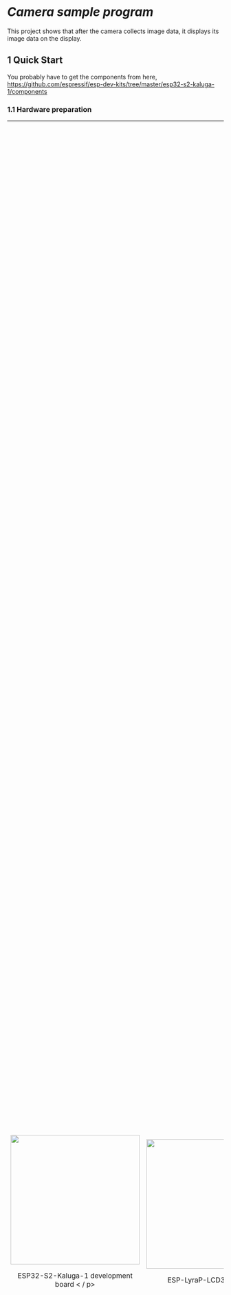 # _Camera sample program_

This project shows that after the camera collects image data, it displays its image data on the display.

## 1 Quick Start

You probably have to get the components from here, https://github.com/espressif/esp-dev-kits/tree/master/esp32-s2-kaluga-1/components

### 1.1 Hardware preparation

<table>
    <tr>
        <td> <img src = "../../docs/_static/ESP32-S2-Kaluga_V1.0_mainbody.png" width = "300"> <p align = center> ESP32-S2-Kaluga-1 development board < / p> </ td>
        <td> <img src = "../../docs/_static/ESP-LyraP-LCD32_V1.0.png" width = "300"> <p align = center> ESP-LyraP-LCD32 display </ p > </ td>
        <td> <img src = "../../docs/_static/ESP-LyraP-CAM_V1.0.png" width = "300"> <p align = center> ESP-LyraP-CAM camera </ p> </ td>
    </ tr>
</ table>

## 1.2 Hardware connection

1. Turn on all the DIP switches of SW3 and SW4, that is, the two groups of DIP switches in the lower left corner of the motherboard, as shown below:

* Advanced: If you want to use some touchpad pins, just turn off the related DIP switch of the touchpad, please refer to the schematic diagram of the motherboard and touchpad for details.

<div align = "left"> <img src = "../../docs/_static/kaluga_examples_touch_1.jpg" width = "450" ​​alt = "image 1-2" align = center /> </ div>

2. Insert the display into the inner row of the double-row pin on the motherboard (Note: Do not connect the audio board between the display and the motherboard), as shown below:

<div align = "left"> <img src = "../../docs/_static/kaluga_examples_lcd_1.jpg" width = "450" ​​alt = "image 1-2" align = center /> </ div>

3. Insert the camera into the motherboard, as shown below:

<div align = "left"> <img src = "../../docs/_static/kaluga_examples_camera_1.jpg" width = "450" ​​alt = "image 1-2" align = center /> </ div>

* ESP32_S2_Kaluga-1 LCD pin assignment

LCD PIN | MISO | MOSI | CLK | CS | D_C | RST | BCKL (BLCT) |
 --- | --- | --- | --- | --- | --- | --- | --- |
 ** GPIO ** | 8 | 9 | 15 | 11 | 13 | 16 | 6

* ESP32_S2_Kaluga-1_v1.1 Camera pin assignment

CAMERA PIN | XCLK | PCLK | VSYNC | HSYNC | D2 | D3 | D4 | D5 | D6 | D7 | D8 | D9 |
--- | --- | --- | --- | --- | --- | --- | --- | --- | --- | --- | --- |- -|
** GPIO ** | 1 | 0 | 2 | 3 | 46 | 45 | 41 | 42 | 39 | 40 | 21 | 38

* ESP32_S2_kaluga-1_v1.2 Camera pin assignment

CAMERA PIN | XCLK | PCLK | VSYNC | HSYNC | D2 | D3 | D4 | D5 | D6 | D7 | D8 | D9 |
--- | --- | --- | --- | --- | --- | --- | --- | --- | --- | --- | --- |- -|
** GPIO ** | 1 | 33 | 2 | 3 | 46 | 45 | 41 | 42 | 39 | 40 | 21 | 38

### 1.3 Software Configuration

```
idf.py set-target esp32s2 menuconfig
```

* Configure serial port related information under `Serial flasher config`.
* In `Example Configuration`->` kaluga version`: select the kaluga motherboard version.
* In `Example Configuration`->` jpeg mode`: choose whether to enable jpeg decoding.
* In `Component config`->`ESP32S2-specific`->`Support for external, SPI-connected RAM`: This project needs to open SPIRAM to confirm whether it is open

## 1.4 Build and flash

Build the project and flash it into the board, then run the monitoring tool to view the serial output:

```
idf.py -p PORT flash monitor
```

* If there are two port numbers, the largest one is `PORT`. i.e. /dev/ttyUSB1

(To exit the serial monitor, type "Ctrl-]")

For the complete steps to configure and use ESP-IDF to build a project, please refer to the Getting Started Guide.

### 1.5 Sample output

When the program is flashe, you will see the following scene, thefn the flash was successful.

You can also see the following output log on the serial monitor:

```
 (60) boot.esp32s2: SPI Mode: QIO
I (64) boot.esp32s2: SPI Flash Size: 4MB
I (69) boot: Enabling RNG early entropy source ...
I (75) boot: Partition Table:
I (78) boot: ## Label Usage Type ST Offset Length
I (85) boot: 0 nvs WiFi data 01 02 00009000 00006000
I (93) boot: 1 phy_init RF data 01 01 0000f000 00001000
I (100) boot: 2 factory factory app 00 00 00010000 00100000
I (108) boot: End of partition table
I (112) esp_image: segment 0: paddr = 0x00010020 vaddr = 0x3f000020 size = 0x067a8 (26536) map
I (126) esp_image: segment 1: paddr = 0x000167d0 vaddr = 0x3ffbe820 size = 0x01f9c (8092) load
I (132) esp_image: segment 2: paddr = 0x00018774 vaddr = 0x40024000 size = 0x00404 (1028) load
0x40024000: _WindowOverflow4 at /home/chenzhengwei/esp/esp-idf/components/freertos/xtensa/xtensa_vectors.S:1730

I (139) esp_image: segment 3: paddr = 0x00018b80 vaddr = 0x40024404 size = 0x07498 (29848) load
I (155) esp_image: segment 4: paddr = 0x00020020 vaddr = 0x40080020 size = 0x17570 (95600) map
0x40080020: _stext at ??:?

I (174) esp_image: segment 5: paddr = 0x00037598 vaddr = 0x4002b89c size = 0x02f84 (12164) load
0x4002b89c: prvAcquireItemNoSplit at /home/chenzhengwei/esp/esp-idf/components/esp_ringbuf/ringbuf.c:325 (discriminator 1)

I (183) boot: Loaded app from partition at offset 0x10000
I (183) boot: Disabling RNG early entropy source ...
I (183) cache: Instruction cache: size 8KB, 4Ways, cache line size 32Byte
I (191) cache: Data cache: size 8KB, 4Ways, cache line size 32Byte
I (198) spiram: Found 16MBit SPI RAM device
I (203) spiram: SPI RAM mode: sram 80m
I (207) spiram: PSRAM initialized, cache is in normal (1-core) mode.
I (214) cpu_start: Pro cpu up.
I (218) cpu_start: Application information:
I (223) cpu_start: Project name: esp32-s2-hmi
I (228) cpu_start: App version: 535fb9e-dirty
I (234) cpu_start: Compile time: Apr 27 2020 21:39:04
I (240) cpu_start: ELF file SHA256: 9b9cdfa6808cf056 ...
I (246) cpu_start: ESP-IDF: v4.2-dev-1054-g7d0f1536e-dirty
I (253) cpu_start: Single core mode
I (476) spiram: SPI SRAM memory test OK
I (476) heap_init: Initializing. RAM available for dynamic allocation:
I (476) heap_init: At 3FFC1038 len 0003AFC8 (235 KiB): D / IRAM
I (483) heap_init: At 3FFFC000 len 00003A10 (14 KiB): DRAM
I (489) cpu_start: Pro cpu start user code
I (494) spiram: Adding pool of 2048K of external SPI memory to heap allocator
I (501) spiram: Reserving pool of 32K of internal memory for DMA / internal allocations
I (562) spi_flash: detected chip: generic
I (562) spi_flash: flash io: qio
I (562) cpu_start: Starting scheduler on PRO CPU.
I (565) gpio: GPIO [6] | InputEn: 0 | OutputEn: 1 | OpenDrain: 0 | Pullup: 0 | Pulldown: 0 | Intr: 0
I (565) gpio: GPIO [11] | InputEn: 0 | OutputEn: 1 | OpenDrain: 0 | Pullup: 0 | Pulldown: 0 | Intr: 0
I (575) gpio: GPIO [13] | InputEn: 0 | OutputEn: 1 | OpenDrain: 0 | Pullup: 0 | Pulldown: 0 | Intr: 0
I (585) gpio: GPIO [16] | InputEn: 0 | OutputEn: 1 | OpenDrain: 0 | Pullup: 0 | Pulldown: 0 | Intr: 0
I (595) lcd: lcd_buffer_size: 2048, lcd_dma_size: 1024, lcd_dma_node_cnt: 2
I (905) lcd: lcd init ok
I (905) gpio: GPIO [2] | InputEn: 1 | OutputEn: 0 | OpenDrain: 0 | Pullup: 1 | Pulldown: 1 | Intr: 2
I (905) cam: cam_xclk_pin setup
I (905) cam: cam_buffer_size: 7680, cam_dma_size: 3840, cam_dma_node_cnt: 2, cam_total_cnt: 40
I (915) cam: frame1_buffer_en
I (915) cam: frame2_buffer_en
I (1015) main: camera init done

```

### 1.6 Troubleshooting

* Flash failed
  * The hardware connection is incorrect: run `idf.py monitor` and then restart the board to see if there are any output logs.
  * The download baud rate is too high: lower the baud rate in the `menuconfig` menu and try again.
* Cannot display or display abnormally
  * The DIP switch is not properly turned on (ON).
  * Whether the camera or display is in poor contact.
  * Whether SPIRAM is enabled in `menuconfig`.
  * Do not connect the audio board between the display and the motherboard.

